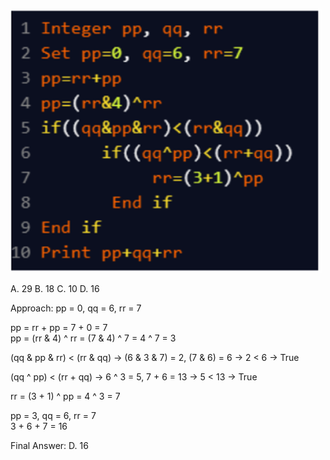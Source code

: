 ![alt text](image.png)

A. 29
B. 18
C. 10
D. 16

Approach:
pp = 0, qq = 6, rr = 7

pp = rr + pp = 7 + 0 = 7  
pp = (rr & 4) ^ rr = (7 & 4) ^ 7 = 4 ^ 7 = 3

(qq & pp & rr) < (rr & qq)
→ (6 & 3 & 7) = 2, (7 & 6) = 6 → 2 < 6 → True

(qq ^ pp) < (rr + qq)
→ 6 ^ 3 = 5, 7 + 6 = 13 → 5 < 13 → True

rr = (3 + 1) ^ pp = 4 ^ 3 = 7

pp = 3, qq = 6, rr = 7  
3 + 6 + 7 = 16

Final Answer: D. 16
